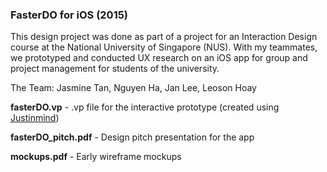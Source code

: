 ### FasterDO for iOS (2015)

This design project was done as part of a project for an Interaction Design course at the National University of Singapore (NUS). With my teammates, we prototyped and conducted UX research on an iOS app for group and project management for students of the university.

The Team: Jasmine Tan, Nguyen Ha, Jan Lee, Leoson Hoay

**fasterDO.vp** - .vp file for the interactive prototype (created using [Justinmind](https://www.justinmind.com/))

**fasterDO_pitch.pdf** - Design pitch presentation for the app

**mockups.pdf** - Early wireframe mockups


